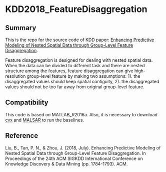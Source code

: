 # KDD2018_FeatureDisaggregation
## Summary
This is the repo for the source code of KDD paper: [Enhancing Predictive Modeling of Nested Spatial Data through
Group-Level Feature Disaggregation](http://delivery.acm.org/10.1145/3230000/3220091/p1784-liu.pdf?ip=69.63.237.24&id=3220091&acc=OPENTOC&key=4D4702B0C3E38B35%2E4D4702B0C3E38B35%2E4D4702B0C3E38B35%2E054E54E275136550&__acm__=1538011558_ecbac57817a93ca74977e4a33f16231c).

Feature disaggregation is designed for dealing with nested spatial data. When the data can be divided to different task and there are nested structure among the features, feature disaggregation can give high-resolution group-level feature by making two assumptions: 1). the disaggregated values should keep spatial contiguity, 2). the disaggregated values should not be too far away from original group-level feature.

## Compatibility
This code is based on MATLAB_R2016a. Also, it is necessary to download [cvx](http://cvxr.com/cvx/) and [MALSAR](https://github.com/jiayuzhou/MALSAR) to run the baselines.

## Reference
Liu, B., Tan, P. N., & Zhou, J. (2018, July). Enhancing Predictive Modeling of Nested Spatial Data through Group-Level Feature Disaggregation. In Proceedings of the 24th ACM SIGKDD International Conference on Knowledge Discovery & Data Mining (pp. 1784-1793). ACM.
